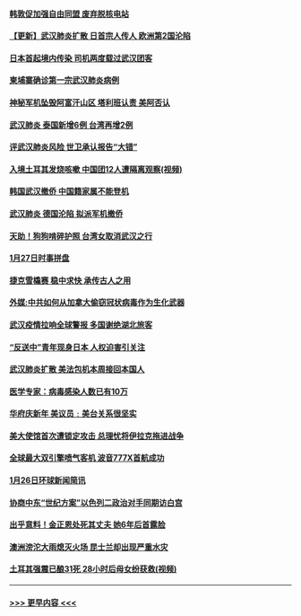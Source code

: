 #### [韩敦促加强自由同盟 废弃脱核电站](../pages/prog202/a102762970.md?t=01282333) 
#### [【更新】武汉肺炎扩散 日首宗人传人 欧洲第2国沦陷](../pages/prog202/a102758911.md?t=01282333) 
#### [日本首起境内传染 司机两度载过武汉团客](../pages/prog202/a102762841.md?t=01282333) 
#### [柬埔寨确诊第一宗武汉肺炎病例](../pages/prog202/a102762839.md?t=01282333) 
#### [神秘军机坠毁阿富汗山区 塔利班认责 美阿否认](../pages/prog202/a102762735.md?t=01282333) 
#### [武汉肺炎 泰国新增6例 台湾再增2例](../pages/prog202/a102762716.md?t=01282333) 
#### [评武汉肺炎风险 世卫承认报告“大错”](../pages/prog202/a102762567.md?t=01282333) 
#### [入境土耳其发烧咳嗽 中国团12人遭隔离观察(视频)](../pages/prog202/a102762590.md?t=01282333) 
#### [韩国武汉撤侨 中国籍家属不能登机](../pages/prog202/a102762555.md?t=01282333) 
#### [武汉肺炎 德国沦陷 拟派军机撤侨](../pages/prog202/a102762523.md?t=01282333) 
#### [天助！狗狗啃碎护照 台湾女取消武汉之行](../pages/prog202/a102762367.md?t=01282333) 
#### [1月27日时事拼盘](../pages/prog202/a102762358.md?t=01282333) 
#### [捷克雪橇赛 稳中求快 承传古人之用](../pages/prog202/a102762328.md?t=01282333) 
#### [外媒:中共如何从加拿大偷窃冠状病毒作为生化武器](../pages/prog202/a102762266.md?t=01282333) 
#### [武汉疫情拉响全球警报 多国谢绝湖北旅客](../pages/prog202/a102762158.md?t=01282333) 
#### [“反送中”青年现身日本 人权迫害引关注](../pages/prog202/a102762167.md?t=01282333) 
#### [武汉肺炎扩散 美法包机本周接回本国人](../pages/prog202/a102762156.md?t=01282333) 
#### [医学专家：病毒感染人数已有10万](../pages/prog202/a102762149.md?t=01282333) 
#### [华府庆新年  美议员﹕美台关系很坚实](../pages/prog202/a102761978.md?t=01282333) 
#### [美大使馆首次遭锁定攻击 总理忧将伊拉克拖进战争](../pages/prog202/a102761727.md?t=01282333) 
#### [全球最大双引擎喷气客机 波音777X首航成功](../pages/prog202/a102761460.md?t=01282333) 
#### [1月26日环球新闻简讯](../pages/prog202/a102761563.md?t=01282333) 
#### [协商中东“世纪方案”以色列二政治对手同期访白宫](../pages/prog202/a102761566.md?t=01282333) 
#### [出乎意料！金正恩处死其丈夫 她6年后首露脸](../pages/prog202/a102761211.md?t=01282333) 
#### [澳洲滂沱大雨熄灭火场 昆士兰却出现严重水灾](../pages/prog202/a102761194.md?t=01282333) 
#### [土耳其强震已酿31死 28小时后母女纷获救(视频)](../pages/prog202/a102761085.md?t=01282333) 

----
#### [ >>> 更早内容 <<< ](../indexes/prog202-earlier.md)
